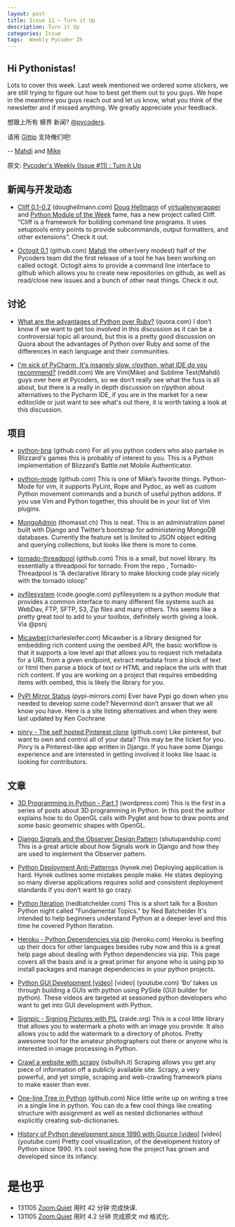 ```yaml
---
layout: post
title: Issue 11 ~ Turn it Up
description: Turn it Up
categories: Issue
tags:  Weekly Pycoder Zh
---
```


## Hi Pythonistas!


Lots to cover this week. Last week mentioned we ordered some stickers, we are still trying to figure out how to best get them out to you guys. We hope in the meantime you guys reach out and let us know, what you think of the newsletter and if missed anything. We greatly appreciate your feedback.



想跟上所有 蠎界 新闻?
 [@pycoders](http://twitter.com/pycoders).

请用
[Gittip](https://www.gittip.com/PycodersWeekly)
支持俺们吧!

--
[Mahdi](https://twitter.com/#!/myusuf3) and [Mike](https://twitter.com/#!/mgrouchy)

原文: [Pycoder's Weekly (Issue #11) : Turn it Up](http://us4.campaign-archive2.com/?u=9735795484d2e4c204da82a29&id=4f9b37c501)


## 新闻与开发动态

- [Cliff 0.1-0.2](http://blog.doughellmann.com/2012/04/cliff-command-line-interface_26.html) (doughellmann.com)
[Doug Hellmann](https://twitter.com/#!/doughellmann)
 of 
 [virtualenvwrapper](http://www.doughellmann.com/projects/virtualenvwrapper/)
  and 
  [Python Module of the Week](http://www.doughellmann.com/PyMOTW/)
  fame, has a new project called Cliff. “Cliff is a framework for building command line programs. It uses setuptools entry points to provide subcommands, output formatters, and other extensions”.  Check it out.

- [Octogit 0.1](http://myusuf3.github.com/octogit/) (github.com)
[Mahdi](http://twitter.com/#!/myusuf3)
 the other(very modest) half of the Pycoders team did the first release of a tool he has been working on called octogit. Octogit aims to provide a command line interface to github which allows you to create new repositories on github, as well as read/close new issues and a bunch of other neat things. Check it out.



## 讨论
- [What are the advantages of Python over Ruby?](http://www.quora.com/What-are-the-advantages-of-Python-over-Ruby) (quora.com)
I don’t know if we want to get too involved in this discussion as it can be a controversial topic all around, but this is a pretty good discussion on Quora  about the advantages of Python over Ruby and some of the differences in each language and their communities.

- [I'm sick of PyCharm. It's insanely slow. r/python, what IDE do you recommend?](http://www.reddit.com/r/Python/comments/sqc0q/im_sick_of_pycharm_its_insanely_slow_rpython_what/) (reddit.com)
We are Vim(Mike) and Sublime Text(Mahdi) guys over here at Pycoders, so we don’t really see what the fuss is all about, but there is a really in depth discussion on r/python about alternatives to the Pycharm IDE, if you are in the market for a new editor/ide or just want to see what's out there, it is worth taking a look at this discussion.



## 项目

- [python-bna](https://github.com/adys/python-bna) (github.com)
For all you python coders who also partake in Blizzard's games this is probably of interest to you. This is a Python implementation of Blizzard’s Battle.net Mobile Authenticator.


- [python-mode](https://github.com/klen/python-mode) (github.com)
This is one of Mike’s favorite things. Python-Mode for vim, it supports PyLint, Rope and Pydoc, as well as custom Python movement commands and a bunch of useful python addons. If you use Vim and Python together, this should be in your list of Vim plugins.

- [MongoAdmin](http://thomasst.ch/mongoadmin/) (thomasst.ch)
This is neat. This is an administration panel built with Django and Twitter’s bootstrap for administering MongoDB databases. Currently the feature set is limited to JSON object editing and querying collections, but looks like there is more to come.

- [tornado-threadpool](https://github.com/rabidsnail/tornado-threadpool) (github.com)
This is a small, but novel library. Its essentially a threadpool for tornado. From the repo , Tornado-Threadpool is “A declarative library to make blocking code play nicely with the tornado ioloop”

- [pyfilesystem](http://code.google.com/p/pyfilesystem/) (code.google.com)
pyfilesystem is a python module that provides a common interface to many different file systems such as WebDav, FTP, SFTP, S3, Zip files and many others. This seems like a pretty great tool to add to your toolbox, definitely worth giving a look. Via @psnj

- [Micawber](http://charlesleifer.com/blog/micawber-a-python-library-for-extracting-rich-content-from-urls/)(charlesleifer.com)
Micawber is a library designed for embedding rich content using the oembed API, the basic workflow is that it supports a low level api that allows you to request rich metadata for a URL from a given endpoint, extract metadata from a block of text or html then parse a block of text or HTML and replace the urls with that rich content. If you are working on a project that requires embedding items with oembed, this is likely the library for you.

- [PyPI Mirror Status](http://www.pypi-mirrors.org/) (pypi-mirrors.com)
Ever have Pypi go down when you needed to develop some code? Nevermind don’t answer that we all know you have. Here is a site listing alternatives and when they were last updated by Ken Cochrane


- [pinry - The self hosted Pinterest clone](http://overshard.github.com/pinry/) (github.com)
Like pinterest, but want to own and control all of your data? This may be the ticket for you. Pinry is a Pinterest-like app written in Django. If you have some Django experience and are interested in getting involved it looks like Isaac is looking for contributors.


## 文章

- [3D Programming in Python - Part 1](http://greendalecs.wordpress.com/2012/04/21/3d-programming-in-python-part-1/) (wordpress.com)
This is the first in a series of posts about 3D programming in Python. In this post the author explains how to do OpenGL calls with Pyglet and how to draw points and some basic geometric shapes with OpenGL.

- [Django Signals and the Observer Design Pattern](http://www.shutupandship.com/2012/04/django-signals-and-observer-design.html) (shutupandship.com)
This is a great article about how Signals work in Django and how they are used to implement the Observer pattern.

- [Python Deployment Anti-Patterns](http://hynek.me/articles/python-deployment-anti-patterns/)s (hynek.me)
Deploying application is hard. Hynek outlines some mistakes people make. He states deploying so many diverse applications requires solid and consistent deployment standards if you don’t want to go crazy.

- [Python Iteration](http://nedbatchelder.com/text/iter.html) (nedbatchelder.com)
This is a short talk for a Boston Python night called "Fundamental Topics." by Ned Batchelder   It's intended to help beginners understand Python at a deeper level and this time he covered Python Iteration.

- [Heroku - Python Dependencies via pip](https://devcenter.heroku.com/articles/python-pip) (heroku.com)
Heroku is beefing up their docs for other languages besides ruby now and this is a great help page about dealing with Python dependencies via pip. This page covers all the basis and is a great primer for anyone who is using pip to install packages and manage dependencies in your python projects.

- [Python GUI Development [video]](http://www.youtube.com/playlist?list=PLA955A8F9A95378CE&feature=mh_lolz) [video] (youtube.com)
‘Bo’ takes us through building a GUIs with python using PySide (GUI builder for python). These videos are targeted at seasoned python developers who want to get into GUI development with Python.

- [Signpic - Signing Pictures with PIL](http://blog.ziade.org/2012/04/14/signpic-signing-pictures-with-pil/) (zaide.org)
This is a cool little library that allows you to watermark a photo with an image you provide. It also allows you to add the watermark to a directory of photos. Pretty awesome tool for the amateur photographers out there or anyone who is interested in image processing in Python.

- [Crawl a website with scrapy](http://isbullsh.it/2012/04/Web-crawling-with-scrapy/) (isbullsh.it)
Scraping allows you get any piece of information off a publicly available site.  Scrapy, a very powerful, and yet simple, scraping and web-crawling framework plans to make easier than ever.

- [One-line Tree in Python](https://gist.github.com/2012250) (github.com)
Nice little write up on writing a tree in a single line in python. You can do a few cool things like creating structure with assignment as well as nested dictionaries without explicitly creating sub-dictionaries.

- [History of Python development since 1990 with Gource [video]](http://www.youtube.com/watch?v=aPk1BqK8zzI) [video] (youtube.com)
Pretty cool visualization, of the development history of Python since 1990. It’s cool seeing how the project has grown and developed since its infancy. 



# 是也乎

- 131105 [Zoom.Quiet](http://zoomquiet.org/) 用时 42 分钟 完成快译.
- 131105 [Zoom.Quiet](http://zoomquiet.org/) 用时 4.2 分钟 完成原文 md 格式化.
